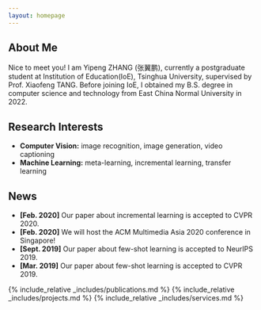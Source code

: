 ```yaml
---
layout: homepage
---
```


## About Me

Nice to meet you! I am Yipeng ZHANG (张翼鹏), currently a postgraduate student at Institution of Education(IoE), Tsinghua University, supervised by Prof. Xiaofeng TANG. Before joining IoE, I obtained my B.S. degree in computer science and technology from East China Normal University in 2022.

## Research Interests

- **Computer Vision:** image recognition, image generation, video captioning
- **Machine Learning:** meta-learning, incremental learning, transfer learning

## News

- **[Feb. 2020]** Our paper about incremental learning is accepted to CVPR 2020.
- **[Feb. 2020]** We will host the ACM Multimedia Asia 2020 conference in Singapore!
- **[Sept. 2019]** Our paper about few-shot learning is accepted to NeurIPS 2019.
- **[Mar. 2019]** Our paper about few-shot learning is accepted to CVPR 2019.

{% include_relative _includes/publications.md %}
{% include_relative _includes/projects.md %}
{% include_relative _includes/services.md %}
